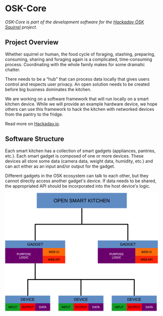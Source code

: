 # OSK-Core

_OSK-Core is part of the development software for the [Hackaday ÓSK Squirrel](https://hackaday.io/project/165563-sk-squirrel) project._

## Project Overview
Whether squirrel or human, the food cycle of foraging, stashing, preparing, consuming, sharing and foraging again is a complicated, time-consuming process. Coordinating with the whole family makes for some dramatic chatter.

There needs to be a “hub” that can process data locally that gives users control and respects user privacy. An open solution needs to be created before big business dominates the kitchen.

We are working on a software framework that will run locally on a smart kitchen device. While we will provide an example hardware device, we hope others can use this framework to hack the kitchen with networked devices from the pantry to the fridge.

Read more on [Hackaday.io](https://hackaday.io/project/165563-sk-squirrel).

## Software Structure
Each smart kitchen has a collection of smart gadgets (appliances, pantries, etc.).  Each smart gadget is composed of one or more devices.  These devices all store some data (camera data, weight data, humidity, etc.) and can act either as an input and/or output for the gadget.

Different gadgets in the OSK ecosystem can talk to each other, but they cannot directly access another gadget's device.  If data needs to be shared, the appropriated API should be incorporated into the host device's logic.

![Software Structure](./assets/OSK-softwarestruct.png)
